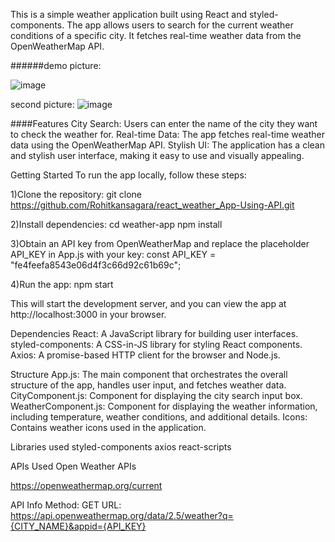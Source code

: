This is a simple weather application built using React and styled-components. The app allows users to search for the current weather conditions of a specific city. It fetches real-time weather data from the OpenWeatherMap API.

######demo picture: 

![image](https://github.com/Rohitkansagara/react_weather_App-Using-API/assets/140929714/85a99bec-f520-4b35-8162-5f3774f2e2a5)

second picture:
![image](https://github.com/Rohitkansagara/react_weather_App-Using-API/assets/140929714/f75f5a49-7739-4df4-9ac9-a8193dc7bd2b)





####Features
City Search: Users can enter the name of the city they want to check the weather for.
Real-time Data: The app fetches real-time weather data using the OpenWeatherMap API.
Stylish UI: The application has a clean and stylish user interface, making it easy to use and visually appealing.

Getting Started
To run the app locally, follow these steps:

1)Clone the repository:
git clone https://github.com/Rohitkansagara/react_weather_App-Using-API.git

2)Install dependencies:
cd weather-app
npm install

3)Obtain an API key from OpenWeatherMap and replace the placeholder API_KEY in App.js with your key:
const API_KEY = "fe4feefa8543e06d4f3c66d92c61b69c";

4)Run the app:
npm start

This will start the development server, and you can view the app at http://localhost:3000 in your browser.

Dependencies
React: A JavaScript library for building user interfaces.
styled-components: A CSS-in-JS library for styling React components.
Axios: A promise-based HTTP client for the browser and Node.js.

Structure
App.js: The main component that orchestrates the overall structure of the app, handles user input, and fetches weather data.
CityComponent.js: Component for displaying the city search input box.
WeatherComponent.js: Component for displaying the weather information, including temperature, weather conditions, and additional details.
Icons: Contains weather icons used in the application.

Libraries used
styled-components
axios
react-scripts

APIs Used
Open Weather APIs

https://openweathermap.org/current

API Info
Method: GET
URL: https://api.openweathermap.org/data/2.5/weather?q={CITY_NAME}&appid={API_KEY}



